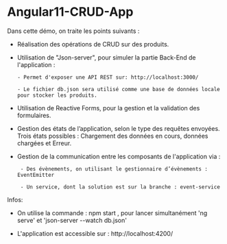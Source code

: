 # Angular11-CRUD-App

Dans cette démo, on traite les points suivants :

- Réalisation des opérations de CRUD sur des produits.

- Utilisation de "Json-server", pour simuler la partie Back-End de l'application :  
  
      - Permet d'exposer une API REST sur: http://localhost:3000/
  
      - Le fichier db.json sera utilisé comme une base de données locale pour stocker les produits.
  
  
- Utilisation de Reactive Forms, pour la gestion et la validation des formulaires.

- Gestion des états de l’application, selon le type des requêtes envoyées. Trois états possibles : Chargement des données en cours, données chargées et Erreur.

- Gestion de la communication entre les composants de l'application via :

       - Des évènements, on utilisant le gestionnaire d’évènements : EventEmitter

       - Un service, dont la solution est sur la branche : event-service

Infos:

- On utilise la commande : npm start , pour lancer simultanément 'ng serve' et 'json-server --watch db.json'

- L'application est accessible sur : http://localhost:4200/
